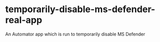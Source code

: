 # temporarily-disable-ms-defender-real-app
An Automator app which is run to temporarily disable MS Defender
